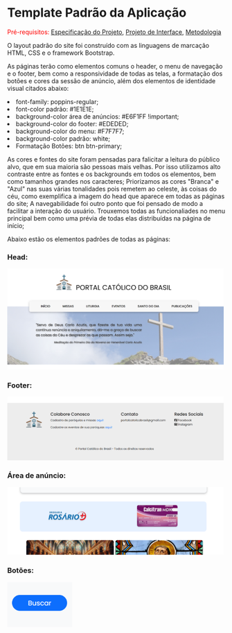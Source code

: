 # Template Padrão da Aplicação

<span style="color:red">Pré-requisitos: <a href="2-Especificação do Projeto.md"> Especificação do Projeto</a></span>, <a href="3-Projeto de Interface.md"> Projeto de Interface</a>, <a href="4-Metodologia.md"> Metodologia</a>

O layout padrão do site foi construído com as linguagens de marcação HTML, CSS e o framework Bootstrap.

As páginas terão como elementos comuns o header, o menu de navegação e o footer, bem como a responsividade de todas as telas, a formatação dos botões e cores da sessão de anúncio, além dos elementos de identidade visual citados abaixo:

<li>font-family: poppins-regular;
<li>font-color padrão: #1E1E1E;
<li>background-color área de anúncios: #E6F1FF !important;
<li>background-color do footer: #EDEDED;
<li>background-color do menu: #F7F7F7;
<li>background-color padrão: white;
<li>Formatação Botões: btn btn-primary;

As cores e fontes do site foram pensadas para falicitar a leitura do público alvo, que em sua maioria são pessoas mais velhas. Por isso utilizamos alto contraste entre as fontes e os backgrounds em todos os elementos, bem como tamanhos grandes nos caracteres; Priorizamos as cores "Branca" e "Azul" nas suas várias tonalidades pois remetem ao celeste, às coisas do céu, como exemplifica a imagem do head que aparece em todas as páginas do site; A navegabilidade foi outro ponto que foi pensado de modo a facilitar a interação do usuário. Trouxemos todas as funcionaliades no menu principal bem como uma prévia de todas elas distribuídas na página de início;

Abaixo estão os elementos padrões de todas as páginas:


<p>
<h3>Head:</h3>
<img src="img/Printhead.png" width="500" />
</p>
<p>
  <h3>Footer:</h3>
<img src="img/Printfooter.png" width="500" />
</p>
<p>
  <h3>Área de anúncio:</h3>
<img src="img/Printanuncio.png" width="500" />
</p>
<p>
  <h3>Botões:</h3>
<img src="img/Printbotao.png" width="150" />
</p>


<!--Layout padrão da aplicação que será utilizado em todas as páginas com a definição de identidade visual, aspectos de responsividade e iconografia.

> **Links Úteis**:
>
> - [CSS Website Layout (W3Schools)](https://www.w3schools.com/css/css_website_layout.asp)
> - [Website Page Layouts](http://www.cellbiol.com/bioinformatics_web_development/chapter-3-your-first-web-page-learning-html-and-css/website-page-layouts/)
> - [Perfect Liquid Layout](https://matthewjamestaylor.com/perfect-liquid-layouts)
> - [How and Why Icons Improve Your Web Design](https://usabilla.com/blog/how-and-why-icons-improve-you-web-design/)
-->
